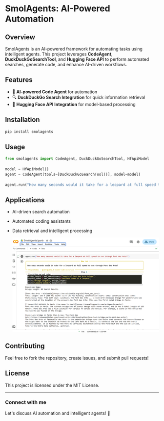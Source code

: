 # SmolAgents: AI-Powered Automation

## Overview
SmolAgents is an AI-powered framework for automating tasks using intelligent agents. This project leverages **CodeAgent**, **DuckDuckGoSearchTool**, and **Hugging Face API** to perform automated searches, generate code, and enhance AI-driven workflows.

## Features
- 🤖 **AI-powered Code Agent** for automation
- 🔍 **DuckDuckGo Search Integration** for quick information retrieval
- 🚀 **Hugging Face API Integration** for model-based processing

## Installation
```sh
pip install smolagents
```

## Usage
```python
from smolagents import CodeAgent, DuckDuckGoSearchTool, HfApiModel

model = HfApiModel()
agent = CodeAgent(tools=[DuckDuckGoSearchTool()], model=model)

agent.run("How many seconds would it take for a leopard at full speed to run through Pont des Arts?")
```

## Applications
- AI-driven search automation
- Automated coding assistants
- Data retrieval and intelligent processing

  ![ALT TEXT](Screenshot.png)


## Contributing
Feel free to fork the repository, create issues, and submit pull requests!

## License
This project is licensed under the MIT License.

---
### Connect with me
Let's discuss AI automation and intelligent agents! 🚀
